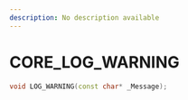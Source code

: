 ```yaml
---
description: No description available 
---
```


# CORE\_LOG_WARNING

```cpp
void LOG_WARNING(const char* _Message);
```